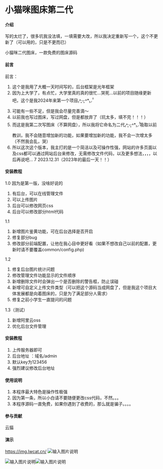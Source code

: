 # 小猫咪图床第二代

#### 介绍
写的太烂了，很多坑我没法填，一填需要大改，所以我决定重新写一个，这个不更新了（可以用的，只是不更而已）

小猫咪二代图床，一款免费的图床源码

#### 前言
前言：
1.  这个是我用了大概一天时间写的，后台框架是光年框架
2.  因为上大学了，有点忙，大学里真的真的很忙...哭死...以前的项目随缘更新吧，这个是我2024年来第一个项目₍˄·͈༝·͈˄*₎◞ ̑̑
3.  可能有一些不足，但是我会尽量完善滴～
4.  以前我也写过图床，写过网盘，但是都放弃了（坑太多，填不完！！！）
5.  而这是我第二次写图床（不算网盘），所以我将它命名为二代₍˄·͈༝·͈˄*₎◞ ̑̑吸取以前教训，我不会随意增加新的功能，如果要增加新的功能，我不会一次增太多（不然我会乱，哭）
6.  所以这次这个版本，我主打的是一个简洁以及可操作性强，网站的许多页面以及css都可以通过网站后台来修改，无需修改文件代码，以及更多想法，，，，以后再说吧...
7  2023.12.31（2023年的最后一天！！）

#### 安装教程
1.0
因为是第一版，没啥好说的
1.  有后台，可以在线管理文件
2.  可以上传图片
3.  后台可以修改网页css
4.  后台可以修改部分html代码

1.1
1.  新增图片鉴黄功能，可在后台选择是否开启
2.  修复部分bug
3.  修改部分前端配置，让他在我心目中更好看（如果不想改自己以前的配置，更新时请不要覆盖common/config.php)

1.2
1. 修复后台图片统计问题
2. 修改管理文件功能显示的文件顺序
3. 新增删除文件时会弹出一个是否删除的警告框，防止误碰
4. 新增可自定义上传文件类型（可以把这个源码当成网盘了，但是我这个项目大体发展都是向着图床的，只是为了满足部分人需求）
5. 修复之前小学生一直提问的问题

1.3（测试）
1. 新增阿里云oss
2. 优化后台文件管理



#### 安装教程

1.  上传服务器即可
2.  后台地址 ：域名/admin
3.  默认key为123456
4.  强烈建议修改后台地址

#### 使用说明

1.  本程序最大特色是操作性极强
2.  因为第一条，所以小白请不要随便更改css代码，不然。。。
3.  本程序源码一直免费，如果你遇到了收费的，那么就是骗子。。。。

#### 参与贡献

云猫

#### 演示
https://img.lwcat.cn/
![输入图片说明](https://img.lwcat.cn/images/2024/01/01/c7344f1f31.png)

![输入图片说明](https://img.lwcat.cn/images/2024/01/01/d0f6f6fc4b.png)![输入图片说明](https://img.lwcat.cn/images/2024/01/01/205f614661.png)
